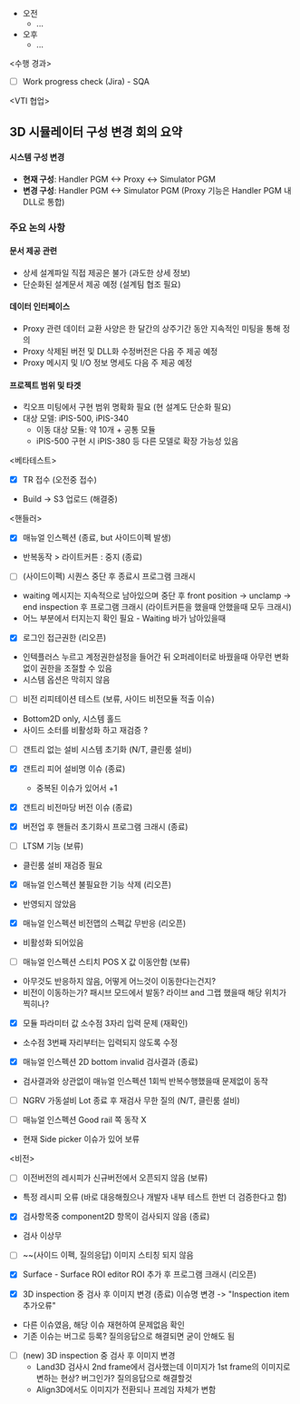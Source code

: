 - 오전
	- ...
- 오후
	- ...

<수행 경과>
- [ ] Work progress check (Jira) - SQA

<VTI 협업>
## 3D 시뮬레이터 구성 변경 회의 요약
#### 시스템 구성 변경
- **현재 구성**: Handler PGM <-> Proxy <-> Simulator PGM
- **변경 구성**: Handler PGM <-> Simulator PGM (Proxy 기능은 Handler PGM 내 DLL로 통합)
### 주요 논의 사항
#### 문서 제공 관련
- 상세 설계파일 직접 제공은 불가 (과도한 상세 정보)
- 단순화된 설계문서 제공 예정 (설계팀 협조 필요)
#### 데이터 인터페이스
- Proxy 관련 데이터 교환 사양은 한 달간의 상주기간 동안 지속적인 미팅을 통해 정의
- Proxy 삭제된 버전 및 DLL화 수정버전은 다음 주 제공 예정
- Proxy 메시지 및 I/O 정보 명세도 다음 주 제공 예정
#### 프로젝트 범위 및 타겟
- 킥오프 미팅에서 구현 범위 명확화 필요 (현 설계도 단순화 필요)
- 대상 모델: iPIS-500, iPIS-340
    - 이동 대상 모듈: 약 10개 + 공통 모듈
    - iPIS-500 구현 시 iPIS-380 등 다른 모델로 확장 가능성 있음

<베타테스트>
- [x] TR 접수 (오전중 접수)
- Build -> S3 업로드 (해결중)

<핸들러>
- [x] 매뉴얼 인스펙션 (종료, but 사이드이펙 발생)
- 반복동작 > 라이트커튼 : 중지 (종료)

- [ ] (사이드이펙) 시퀀스 중단 후 종료시 프로그램 크래시
- waiting 메시지는 지속적으로 남아있으며 중단 후 front position -> unclamp -> end inspection 후 프로그램 크래시
  (라이트커튼을 했을때 안했을때 모두 크래시)
- 어느 부분에서 터지는지 확인 필요 - Waiting 바가 남아있을때

- [x] 로그인 접근권한 (리오픈)
- 인텍플러스 누르고 계정권한설정을 들어간 뒤 오퍼레이터로 바꿨을때 아무런 변화 없이 권한을 조절할 수 있음
- 시스템 옵션은 막히지 않음

- [ ] 비전 리피테이션 테스트 (보류, 사이드 비전모듈 적출 이슈)
- Bottom2D only, 시스템 홀드
- 사이드 소터를 비활성화 하고 재검증 ?

- [ ] 갠트리 없는 설비 시스템 초기화 (N/T, 클린룸 설비)

- [x] 갠트리 피어 설비명 이슈 (종료)
	- 중복된 이슈가 있어서 +1

- [x] 갠트리 비전마당 버전 이슈 (종료)

- [x] 버전업 후 핸들러 초기화시 프로그램 크래시 (종료)

- [ ] LTSM 기능 (보류)
- 클린룸 설비 재검증 필요

- [x] 매뉴얼 인스펙션 불필요한 기능 삭제 (리오픈)
- 반영되지 않았음

- [x] 매뉴얼 인스펙션 비전맵의 스펙값 무반응 (리오픈)
- 비활성화 되어있음

- [ ] 매뉴얼 인스펙션 스티치 POS X 값 이동안함 (보류)
- 아무것도 반응하지 않음, 어떻게 어느것이 이동한다는건지?
- 비전이 이동하는가? 패시브 모드에서 발동? 라이브 and 그랩 했을때 해당 위치가 찍히나?

- [x] 모듈 파라미터 값 소수점 3자리 입력 문제 (재확인)
- 소수점 3번째 자리부터는 입력되지 않도록 수정

- [x] 매뉴얼 인스펙션 2D bottom invalid 검사결과 (종료)
- 검사결과와 상관없이 매뉴얼 인스펙션 1회씩 반복수행했을때 문제없이 동작

- [ ] NGRV 가동설비 Lot 종료 후 재검사 무한 질의 (N/T, 클린룸 설비)

- [ ] 매뉴얼 인스펙션 Good rail 쪽 동작 X
- 현재 Side picker 이슈가 있어 보류

<비전>
- [ ] 이전버전의 레시피가 신규버전에서 오픈되지 않음 (보류)
- 특정 레시피 오류 (바로 대응해줬으나 개발자 내부 테스트 한번 더 검증한다고 함)

- [x] 검사항목중 component2D 항목이 검사되지 않음 (종료)
- 검사 이상무

- [ ] ~~(사이드 이펙, 질의응답) 이미지 스티칭 되지 않음

- [x] Surface - Surface ROI editor ROI 추가 후 프로그램 크래시 (리오픈)

- [x] 3D inspection 중 검사 후 이미지 변경 (종료)
      이슈명 변경 -> "Inspection item 추가오류"
- 다른 이슈였음, 해당 이슈 재현하여 문제없음 확인
- 기존 이슈는 버그로 등록? 질의응답으로 해결되면 굳이 안해도 됨

- [ ] (new) 3D inspection 중 검사 후 이미지 변경
	- Land3D 검사시 2nd frame에서 검사했는데 이미지가 1st frame의 이미지로 변하는 현상? 버그인가? 질의응답으로 해결할것
	- Align3D에서도 이미지가 전환되나 프레임 자체가 변함